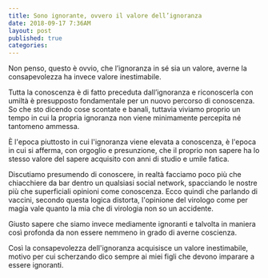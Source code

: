 ```yaml
---
title: Sono ignorante, ovvero il valore dell’ignoranza
date: 2018-09-17 7:36AM
layout: post
published: true
categories: 
---
```


Non penso, questo è ovvio, che l’ignoranza in sé sia un valore, averne la consapevolezza ha invece valore inestimabile.

<!--more-->

Tutta la conoscenza è di fatto preceduta dall’ignoranza e riconoscerla con umiltà è presupposto fondamentale per un nuovo percorso di conoscenza.
So che sto dicendo cose scontate e banali, tuttavia viviamo proprio un tempo in cui la propria ignoranza non viene minimamente percepita né tantomeno ammessa.

È l'epoca piuttosto in cui l'ignoranza viene elevata a conoscenza, è l'epoca in cui si afferma, con orgoglio e presunzione, che il proprio non sapere ha lo stesso valore del sapere acquisito con anni di studio e umile fatica.

Discutiamo presumendo di conoscere, in realtà facciamo poco più che chiacchiere da bar dentro un qualsiasi social network, spacciando le nostre più che superficiali opinioni come conoscenza.
Ecco quindi che parlando di vaccini, secondo questa logica distorta, l'opinione del virologo come per magia vale quanto la mia che di virologia non so un accidente.

Giusto sapere che siamo invece mediamente ignoranti e talvolta in maniera così profonda da non essere nemmeno in grado di averne coscienza.

Così la consapevolezza dell'ignoranza acquisisce un valore inestimabile, motivo per cui scherzando dico sempre ai miei figli che devono imparare a essere ignoranti.